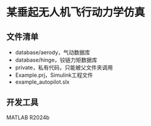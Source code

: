 # 某垂起无人机飞行动力学仿真

## 文件清单

- database/aerody，气动数据库
- database/hinge，铰链力矩数据库
- private，私有代码，只能被父文件夹调用
- Example.prj，Simulink工程文件
- example_autopilot.slx

## 开发工具

MATLAB R2024b
